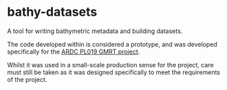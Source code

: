# bathy-datasets
A tool for writing bathymetric metadata and building datasets.


The code developed within is considered a prototype, and was developed specifically
for the [ARDC PL019 GMRT project](https://ecat.ga.gov.au/geonetwork/srv/api/records/c09a1237-f1af-4f1b-8509-4eae5636fd14).

Whilst it was used in a small-scale production sense for the project, care
must still be taken as it was designed specifically to meet the requirements
of the project.
